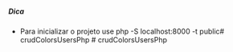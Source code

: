 
##### Dica
- Para inicializar o projeto use php -S localhost:8000 -t public#   c r u d C o l o r s U s e r s P h p  
 #   c r u d C o l o r s U s e r s P h p  
 